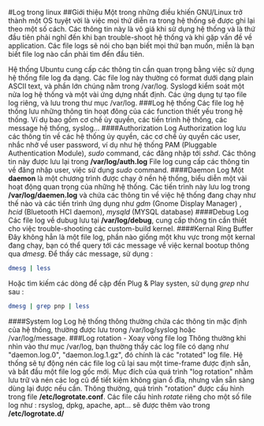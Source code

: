 #Log trong linux
##Giới thiệu
Một trong những điều khiến GNU/Linux trở thành một OS tuyệt vời là việc mọi thứ diễn ra trong hệ thống sẽ được ghi lại theo một số cách. Các thông
tin này là vô giá khi sử dụng hệ thống và là thứ đầu tiên phải nghĩ đến khi bạn trouble-shoot hệ thống và khi gặp vấn đề về application. Các file
logs sẽ nói cho bạn biết mọi thứ bạn muốn, miễn là bạn biết file log nào cần phải tìm đến đầu tiên.

Hệ thống Ubuntu cung cấp các thông tin cần quan trọng bằng việc sử dụng hệ thống file log đa dạng. Các file log này thường có format dưới dạng
plain ASCII text, và phần lớn chúng nằm trong /var/log. Syslogd kiểm soát một nửa log hệ thống và một vài ứng dựng nhất định. Các ứng dụng tự tạo
file log riêng, và lưu trong thư mục /var/log.
###Log hệ thống
Các file log hệ thống lưu những thông tin hoạt đông của các function thiết yếu trong hệ thống. Ví dụ bao gồm cơ chế ủy quyền, các tiến trình hệ
thống, các message hệ thống, syslog...
####Authorization Log 
Authorization log lưu các thông tin về các hệ thống ủy quyền, các cơ chế ủy quyền các user, nhắc nhở về user password, ví dụ như hệ thống PAM
(Pluggable Authentication Module), *sudo* command, các đăng nhập tới *sshd*. Các thông tin này được lưu lại trong **/var/log/auth.log**
File log cung cấp các thông tin về đăng nhập user, việc sử dụng *sudo* command.
####Daemon Log 
Một **daemon** là một chương trình được chạy ở nền hệ thống, biểu diễn một vài hoạt động quan trọng của những hệ thống. Các tiến trình này lưu log
trong **/var/log/daemen.log** và chứa các thông tin về việc hệ thống đang chạy như thế nào và các tiến trình ứng dụng như *gdm* (Gnome Display Manager)
, *hcid* (Bluetooth HCI daemon), *mysqld* (MYSQL database)
####Debug Log
Các file log về dubug lưu tại **/var/log/debug**, cung cấp thông tin cần thiết cho việc trouble-shooting các custom-build kernel.
####Kernal Ring Buffer
Đây không hẳn là một file log, phần nào giống một khu vực trong một kernal đang chạy, bạn có thể query tới các message về việc kernal bootup thông
qua *dmesg*. Để thấy các message, sử dụng :
```sh
dmesg | less
```
Hoặc tìm kiếm các dòng để cập đến Plug & Play systen, sử dụng *grep* như sau :
```sh
dmesg | grep pnp | less
```
####System log
Log hệ thống thông thường chứa các thông tin mặc định của hệ thống, thường được lưu trong /var/log/syslog hoặc /var/log/message.
###Log rotation - Xoay vòng file log
Thông thường khi nhìn vào thư mục /var/log, bạn thường thấy các log file có dạng như "daemon.log.0", "daemon.log.1.gz", đó chính là các "rotated"
log file. Hệ thống sẽ tự động nén các file log cũ lại sau một time-frame được định sẵn, và bắt đầu một file log gốc mới. Mục đích của quá trình
"log rotation" nhằm lưu trữ và nén các log cũ để tiết kiệm không gian ổ đĩa, nhưng vẫn sẵn sàng dùng lại được nếu cần.
Thông thường, quá trình "rotation" được cấu hình trong file **/etc/logrotate.conf**. Các file cấu hình *rotate* riêng cho một số file log như :
rsyslog, dpkg, apache, apt... sẽ được thêm vào trong **/etc/logrotate.d/**